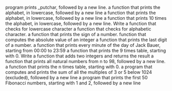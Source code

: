 program prints _putchar, followed by a new line.
a function that prints the alphabet, in lowercase, followed by a new line
 a function that prints the alphabet, in lowercase, followed by a new line
a function that prints 10 times the alphabet, in lowercase, followed by a new line.
Write a function that checks for lowercase character
a function that checks for alphabetic character.
 a function that prints the sign of a number.
 function that computes the absolute value of an integer
a function that prints the last digit of a number.
a function that prints every minute of the day of Jack Bauer, starting from 00:00 to 23:59
a function that prints the 9 times table, starting with 0.
Write a function that adds two integers and returns the result
a function that prints all natural numbers from n to 98, followed by a new line.
a function that prints the n times table, starting with 0.
a program that computes and prints the sum of all the multiples of 3 or 5 below 1024 (excluded), followed by a new line
a program that prints the first 50 Fibonacci numbers, starting with 1 and 2, followed by a new line
